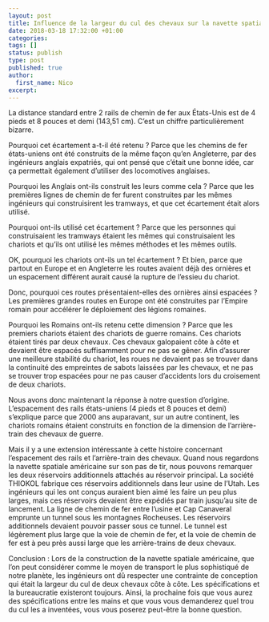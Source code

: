```yaml
---
layout: post
title: Influence de la largeur du cul des chevaux sur la navette spatiale étatsunienne
date: 2018-03-18 17:32:00 +01:00
categories:
tags: []
status: publish
type: post
published: true
author:
  first_name: Nico
excerpt:
---
```



La distance standard entre 2 rails de chemin de fer aux États-Unis est de 4 pieds et 8 pouces et demi (143,51 cm). C’est un chiffre particulièrement bizarre.

Pourquoi cet écartement a-t-il été retenu ?
Parce que les chemins de fer états-uniens ont été construits de la même façon qu’en Angleterre, par des ingénieurs anglais expatriés, qui ont pensé que c’était une bonne idée, car ça permettait également d’utiliser des locomotives anglaises.

Pourquoi les Anglais ont-ils construit les leurs comme cela ?
Parce que les premières lignes de chemin de fer furent construites par les mêmes ingénieurs qui construisirent les tramways, et que cet écartement était alors utilisé.

Pourquoi ont-ils utilisé cet écartement ?
Parce que les personnes qui construisaient les tramways étaient les mêmes qui construisaient les chariots et qu’ils ont utilisé les mêmes méthodes et les mêmes outils.

OK, pourquoi les chariots ont-ils un tel écartement ?
Et bien, parce que partout en Europe et en Angleterre les routes avaient déjà des ornières et un espacement différent aurait causé la rupture de l’essieu du chariot.

Donc, pourquoi ces routes présentaient-elles des ornières ainsi espacées ?
Les premières grandes routes en Europe ont été construites par l’Empire romain pour accélérer le déploiement des légions romaines.

Pourquoi les Romains ont-ils retenu cette dimension ?
Parce que les premiers chariots étaient des chariots de guerre romains. Ces chariots étaient tirés par deux chevaux. Ces chevaux galopaient côte à côte et devaient être espacés suffisamment pour ne pas se gêner. Afin d’assurer une meilleure stabilité du chariot, les roues ne devaient pas se trouver dans la continuité des empreintes de sabots laissées par les chevaux, et ne pas se trouver trop espacées pour ne pas causer d’accidents lors du croisement de deux chariots.

Nous avons donc maintenant la réponse à notre question d’origine. L’espacement des rails états-uniens (4 pieds et 8 pouces et demi) s’explique parce que 2000 ans auparavant, sur un autre continent, les chariots romains étaient construits en fonction de la dimension de l’arrière-train des chevaux de guerre.

Mais il y a une extension intéressante à cette histoire concernant l’espacement des rails et l’arrière-train des chevaux. Quand nous regardons la navette spatiale américaine sur son pas de tir, nous pouvons remarquer les deux réservoirs additionnels attachés au réservoir principal. La société THIOKOL fabrique ces réservoirs additionnels dans leur usine de l’Utah. Les ingénieurs qui les ont conçus auraient bien aimé les faire un peu plus larges, mais ces réservoirs devaient être expédiés par train jusqu’au site de lancement. La ligne de chemin de fer entre l’usine et Cap Canaveral emprunte un tunnel sous les montagnes Rocheuses. Les réservoirs additionnels devaient pouvoir passer sous ce tunnel. Le tunnel est légèrement plus large que la voie de chemin de fer, et la voie de chemin de fer est à peu près aussi large que les arrière-trains de deux chevaux.

Conclusion : Lors de la construction de la navette spatiale américaine, que l’on peut considérer comme le moyen de transport le plus sophistiqué de notre planète, les ingénieurs ont dû respecter une contrainte de conception qui était la largeur du cul de deux chevaux côte à côte. Les spécifications et la bureaucratie existeront toujours. Ainsi, la prochaine fois que vous aurez des spécifications entre les mains et que vous vous demanderez quel trou du cul les a inventées, vous vous poserez peut-être la bonne question.

